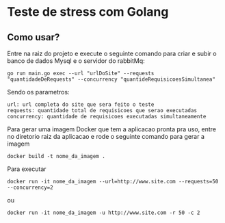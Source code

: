 # Teste de stress com Golang

## Como usar?

Entre na raiz do projeto e execute o seguinte comando para criar e subir o banco de dados Mysql e o servidor do rabbitMq:

```
go run main.go exec --url "urlDoSite" --requests "quantidadeDeRequests" --concurrency "quantideRequisicoesSimultanea"
```

Sendo os parametros:

```
url: url completa do site que sera feito o teste
requests: quantidade total de requisicoes que serao executadas
concurrency: quantidade de requisicoes executadas simultaneamente
```

Para gerar uma imagem Docker que tem a aplicacao pronta pra uso, entre no diretorio raiz da aplicacao e rode o seguinte comando para gerar a 
imagem

```
docker build -t nome_da_imagem .
```

Para executar

```
docker run -it nome_da_imagem --url=http://www.site.com --requests=50 --concurrency=2
```

ou

```
docker run -it nome_da_imagem -u http://www.site.com -r 50 -c 2
```